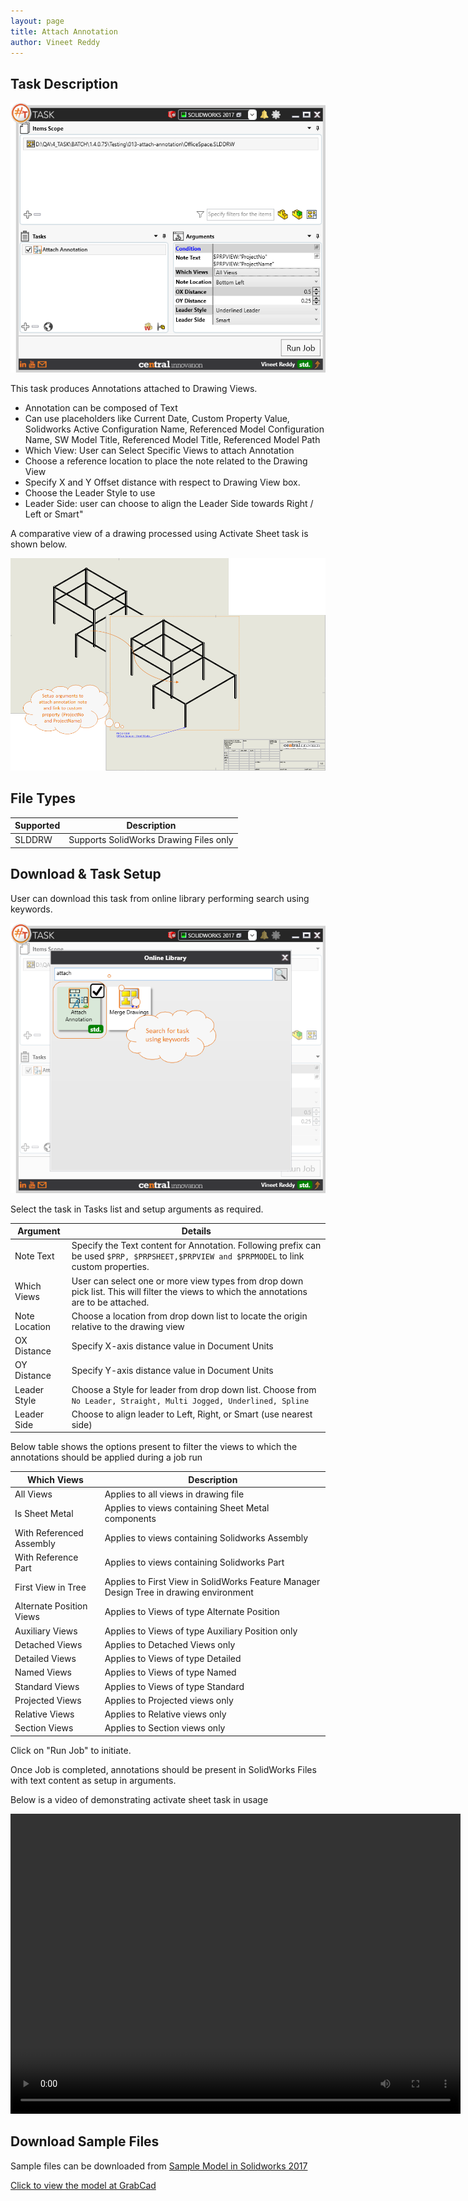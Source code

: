 ```yaml
---
layout: page
title: Attach Annotation
author: Vineet Reddy
---
```


## Task Description

![Attach Annotation](013_attach_annotation_001.png "Attach Annotation")

This task produces Annotations attached to Drawing Views. 
 - Annotation can be composed of Text
 - Can use placeholders like Current Date, Custom Property Value, Solidworks Active Configuration Name,  Referenced Model Configuration Name, SW Model Title, Referenced  Model Title, Referenced Model Path
 - Which View: User can Select Specific Views to attach Annotation
 - Choose a reference location to place the note related to the Drawing View
 - Specify X and Y Offset distance with respect to Drawing View box.
 - Choose the Leader Style to use
 - Leader Side: user can choose to align the Leader Side towards Right / Left or Smart"


A comparative view of a drawing processed using Activate Sheet task is shown below.

![Comparision](013_attach_annotation_002.png "Comparison between initial and final state of Solidworks Drawing")

## File Types

| Supported | Description |
| --- | --- |
| SLDDRW | Supports SolidWorks Drawing Files only |


## Download & Task Setup

User can download this task from online library performing search using keywords.

![Keywords Search](013_attach_annotation_003.png "Search Online Library using Keywords")

Select the task in Tasks list and setup arguments as required.

| Argument | Details |
| --- | --- |
| Note Text | Specify the Text content for Annotation. Following prefix can be used ```$PRP, $PRPSHEET,$PRPVIEW and $PRPMODEL``` to link custom properties. |
| Which Views | User can select one or more view types from drop down pick list. This will filter the views to which the annotations are to be attached. |
| Note Location | Choose a location from drop down list to locate the origin relative to the drawing view |
| OX Distance   | Specify X-axis distance value in Document Units |
| OY Distance   | Specify Y-axis distance value in Document Units |
| Leader Style  | Choose a Style for leader from drop down list. Choose from ```No Leader, Straight, Multi Jogged, Underlined, Spline``` |
| Leader Side   | Choose to align leader to Left, Right, or Smart (use nearest side) |

Below table shows the options present to filter the views to which the annotations should be applied during  a job run

| Which Views              | Description                                                  |
| ------------------------ | ------------------------------------------------------------ |
| All Views                | Applies to all views in drawing file                         |
| Is Sheet Metal           | Applies to views containing Sheet Metal components           |
| With Referenced Assembly | Applies to views containing Solidworks Assembly              |
| With Reference Part      | Applies to views containing Solidworks Part                  |
| First View in Tree       | Applies to First View in SolidWorks Feature Manager Design Tree in drawing environment |
| Alternate Position Views | Applies to Views of type Alternate Position                  |
| Auxiliary Views          | Applies to Views of type Auxiliary Position only             |
| Detached Views           | Applies to Detached Views only                               |
| Detailed Views           | Applies to Views of type Detailed                            |
| Named Views              | Applies to Views of type Named                               |
| Standard Views           | Applies to Views of type Standard                            |
| Projected Views          | Applies to Projected views only                              |
| Relative Views           | Applies to Relative views only                               |
| Section Views            | Applies to Section views only                                |

Click on "Run Job" to initiate.

Once Job is completed, annotations should be present in SolidWorks Files with text content as setup in arguments.

Below is a video of demonstrating activate sheet task in usage

<video width="720" height="480" controls>
  <source src="002_ActivateSheet.swf" type="video/mp4">
</video>


## Download Sample Files

Sample files can be downloaded from 
[Sample Model in Solidworks 2017](../000-model/SolidWorks_2017_RoboticArm.zip)

[Click to view the model at GrabCad](https://grabcad.com/library/5-dof-robot-1)
